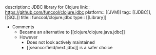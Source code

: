 description:: JDBC library for Clojure
link:: https://github.com/funcool/clojure.jdbc
platform:: [[JVM]]
tag:: [[JDBC]], [[SQL]]
title:: funcool/clojure.jdbc
type:: [[Library]]

- Comments
	- Became an alternative to [[clojure/clojure.java.jdbc]]
	- However
		- Does not look actively maintained
		- [[seancorfield/next.jdbc]] is a safer choice